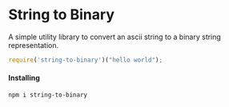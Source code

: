 String to Binary
============

A simple utility library to convert an ascii string to a binary string representation.

```js
require('string-to-binary')("hello world");
```

#### Installing

```shell
npm i string-to-binary
```
